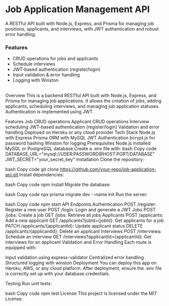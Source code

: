 <h1>Job Application Management API</h1>
<p>A RESTful API built with Node.js, Express, and Prisma for managing job positions, applicants, and interviews, with JWT authentication and robust error handling.</p>
<h3>Features</h3>
<ul>
  <li>CRUD operations for jobs and applicants</li>
  <li>Schedule interviews</li>
  <li>JWT-based authentication (register/login)</li>
  <li>Input validation & error handling</li>
  <li>Logging with Winston</li>
</ul>
<br/>
Overview
This is a backend RESTful API built with Node.js, Express, and Prisma for managing job applications. It allows the creation of jobs, adding applicants, scheduling interviews, and managing job application statuses. Authentication is implemented using JWT.

Features
Job CRUD operations
Applicant CRUD operations
Interview scheduling
JWT-based authentication (register/login)
Validation and error handling
Deployed on Heroku or any cloud provider
Tech Stack
Node.js with Express
Prisma ORM with MySQL
JWT Authentication
bcrypt.js for password hashing
Winston for logging
Prerequisites
Node.js installed
MySQL or PostgreSQL database
Create a .env file with:
bash
Copy code
DATABASE_URL="mysql://USER:PASSWORD@HOST:PORT/DATABASE"
JWT_SECRET="your_secret_key"
Installation
Clone the repository:

bash
Copy code
git clone https://github.com/your-repo/job-application-api.git
Install dependencies:

bash
Copy code
npm install
Migrate the database:

bash
Copy code
npx prisma migrate dev --name init
Run the server:

bash
Copy code
npm start
API Endpoints
Authentication
POST /register: Register a new user
POST /login: Login and generate a JWT
Jobs
POST /jobs: Create a job
GET /jobs: Retrieve all jobs
Applicants
POST /applicants: Add a new applicant
GET /applicants?jobId={jobId}: Get applicants for a job
PATCH /applicants/{applicantId}: Update applicant status
DELETE /applicants/{applicantId}: Delete an applicant
Interviews
POST /interviews: Schedule an interview
GET /interviews?applicantId={applicantId}: Get interviews for an applicant
Validation and Error Handling
Each route is equipped with:

Input validation using express-validator
Centralized error handling
Structured logging with winston
Deployment
You can deploy this app on Heroku, AWS, or any cloud platform. After deployment, ensure the .env file is correctly set up with your database credentials.

Testing
Run unit tests:

bash
Copy code
npm test
License
This project is licensed under the MIT License.
